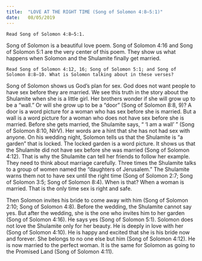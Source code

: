 ```yaml
---
title:  "LOVE AT THE RIGHT TIME (Song of Solomon 4:8–5:1)"
date:   08/05/2019
---
```




`Read Song of Solomon 4:8–5:1.`

Song of Solomon is a beautiful love poem. Song of Solomon 4:16 and Song of Solomon 5:1 are the very center of this poem. They show us what happens when Solomon and the Shulamite finally get married.

`Read Song of Solomon 4:12, 16; Song of Solomon 5:1; and Song of Solomon 8:8–10. What is Solomon talking about in these verses?`

Song of Solomon shows us God’s plan for sex. God does not want people to have sex before they are married. We see this truth in the story about the Shulamite when she is a little girl. Her brothers wonder if she will grow up to be a “wall.” Or will she grow up to be a “door” (Song of Solomon 8:8, 9)? A door is a word picture for a woman who has sex before she is married. But a wall is a word picture for a woman who does not have sex before she is married. Before she gets married, the Shulamite says, “ ‘I am a wall’ ” (Song of Solomon 8:10, NIrV). Her words are a hint that she has not had sex with anyone. On his wedding night, Solomon tells us that the Shulamite is “a garden” that is locked. The locked garden is a word picture. It shows us that the Shulamite did not have sex before she was married (Song of Solomon 4:12). That is why the Shulamite can tell her friends to follow her example. They need to think about marriage carefully. Three times the Shulamite talks to a group of women named the “daughters of Jerusalem.” The Shulamite warns them not to have sex until the right time (Song of Solomon 2:7; Song of Solomon 3:5; Song of Solomon 8:4). When is that? When a woman is married. That is the only time sex is right and safe. 

Then Solomon invites his bride to come away with him (Song of Solomon 2:10; Song of Solomon 4:8). Before the wedding, the Shulamite cannot say yes. But after the wedding, she is the one who invites him to her garden (Song of Solomon 4:16). He says yes (Song of Solomon 5:1). Solomon does not love the Shulamite only for her beauty. He is deeply in love with her (Song of Solomon 4:10). He is happy and excited that she is his bride now and forever. She belongs to no one else but him (Song of Solomon 4:12). He is now married to the perfect woman. It is the same for Solomon as going to the Promised Land (Song of Solomon 4:11).